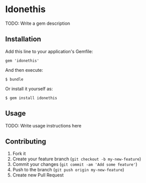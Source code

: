 # Idonethis

TODO: Write a gem description

## Installation

Add this line to your application's Gemfile:

    gem 'idonethis'

And then execute:

    $ bundle

Or install it yourself as:

    $ gem install idonethis

## Usage

TODO: Write usage instructions here

## Contributing

1. Fork it
2. Create your feature branch (`git checkout -b my-new-feature`)
3. Commit your changes (`git commit -am 'Add some feature'`)
4. Push to the branch (`git push origin my-new-feature`)
5. Create new Pull Request
